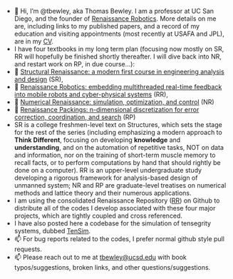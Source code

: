 - 👋 Hi, I’m @tbewley, aka Thomas Bewley.  I am a professor at UC San Diego, and the founder of <a href="https://www.renaissancerobotics.com/">Renaissance Robotics</a>.  More details on me are, including links to my published papers, and a record of my education and visiting appointments (most recently at USAFA and JPL), are in my <a href="http://robotics.ucsd.edu/CV.pdf">CV</a>.
- I have four textbooks in my long term plan (focusing now mostly on SR, RR will hopefully be finished shortly thereafter.  I will dive back into NR, and restart work on RP, in due course...):
- 📖 <a href="http://robotics.ucsd.edu/SR.pdf">Structural Renaissance: a modern first course in engineering analysis and design</a> (SR),
- 📖 <a href="http://robotics.ucsd.edu/RR.pdf">Renaissance Robotics: embedding multithreaded real-time feedback into mobile robots and cyber-physical systems</a> (RR),
- 📖 <a href="http://robotics.ucsd.edu/NR.pdf">Numerical Renaissance: simulation, optimization, and control</a> (NR)
- 📖 <a href="http://robotics.ucsd.edu/rp.html">Renaissance Packings: n-dimensional discretization for error correction, coordination, and search</a> (RP)
- SR is a college freshmen-level text on Structures, which sets the stage for the rest of the series (including emphasizing a modern approach to <b>Think Different</b>, focusing on developing <B>knowledge</B> and <B>understanding</B>, and on the automation of repetitive tasks, NOT on data and information, nor on the training of short-term muscle memory to recall facts, or to perform computations by hand that should rightly be done on a computer). RR is an upper-level undergraduate study developing a rigorous framework for analysis-based design of unmanned system; NR and RP are graduate-level treatises on numerical methods and lattice theory and their numerous applications.
- I am using the consolidated Renaissance Repository (<a href="https://github.com/tbewley/RR">RR</a>) on Github to distribute all of the codes I develop associated with these four major projects, which are tightly coupled and cross referenced.
- I have also posted here a codebase for the simulation of tensegrity systems, dubbed <a href="https://github.com/tbewley/TenSim">TenSim</a>.
- 📫 For bug reports related to the codes, I prefer normal github style pull requests.
- 📫 Please reach out to me at tbewley@ucsd.edu with book typos/suggestions, broken links, and other questions/suggestions.

<!---
tbewley/tbewley is a ✨ special ✨ repository because its `README.md` (this file) appears on your GitHub profile.
You can click the Preview link to take a look at your changes.
--->
